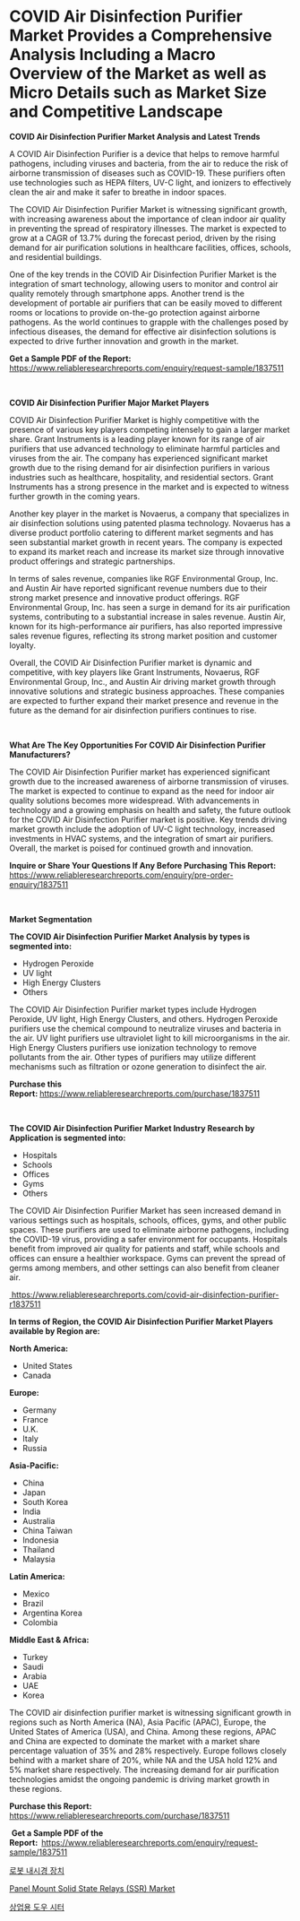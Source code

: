 <p><h1>COVID Air Disinfection Purifier Market Provides a Comprehensive Analysis Including a Macro Overview of the Market as well as Micro Details such as Market Size and Competitive Landscape</h1></p><p><strong>COVID Air Disinfection Purifier Market Analysis and Latest Trends</strong></p>
<p><p>A COVID Air Disinfection Purifier is a device that helps to remove harmful pathogens, including viruses and bacteria, from the air to reduce the risk of airborne transmission of diseases such as COVID-19. These purifiers often use technologies such as HEPA filters, UV-C light, and ionizers to effectively clean the air and make it safer to breathe in indoor spaces.</p><p>The COVID Air Disinfection Purifier Market is witnessing significant growth, with increasing awareness about the importance of clean indoor air quality in preventing the spread of respiratory illnesses. The market is expected to grow at a CAGR of 13.7% during the forecast period, driven by the rising demand for air purification solutions in healthcare facilities, offices, schools, and residential buildings.</p><p>One of the key trends in the COVID Air Disinfection Purifier Market is the integration of smart technology, allowing users to monitor and control air quality remotely through smartphone apps. Another trend is the development of portable air purifiers that can be easily moved to different rooms or locations to provide on-the-go protection against airborne pathogens. As the world continues to grapple with the challenges posed by infectious diseases, the demand for effective air disinfection solutions is expected to drive further innovation and growth in the market.</p></p>
<p><strong>Get a Sample PDF of the Report:&nbsp;</strong> <a href="https://www.reliableresearchreports.com/enquiry/request-sample/1837511">https://www.reliableresearchreports.com/enquiry/request-sample/1837511</a></p>
<p>&nbsp;</p>
<p><strong>COVID Air Disinfection Purifier Major Market Players</strong></p>
<p><p>COVID Air Disinfection Purifier Market is highly competitive with the presence of various key players competing intensely to gain a larger market share. Grant Instruments is a leading player known for its range of air purifiers that use advanced technology to eliminate harmful particles and viruses from the air. The company has experienced significant market growth due to the rising demand for air disinfection purifiers in various industries such as healthcare, hospitality, and residential sectors. Grant Instruments has a strong presence in the market and is expected to witness further growth in the coming years.</p><p>Another key player in the market is Novaerus, a company that specializes in air disinfection solutions using patented plasma technology. Novaerus has a diverse product portfolio catering to different market segments and has seen substantial market growth in recent years. The company is expected to expand its market reach and increase its market size through innovative product offerings and strategic partnerships.</p><p>In terms of sales revenue, companies like RGF Environmental Group, Inc. and Austin Air have reported significant revenue numbers due to their strong market presence and innovative product offerings. RGF Environmental Group, Inc. has seen a surge in demand for its air purification systems, contributing to a substantial increase in sales revenue. Austin Air, known for its high-performance air purifiers, has also reported impressive sales revenue figures, reflecting its strong market position and customer loyalty.</p><p>Overall, the COVID Air Disinfection Purifier market is dynamic and competitive, with key players like Grant Instruments, Novaerus, RGF Environmental Group, Inc., and Austin Air driving market growth through innovative solutions and strategic business approaches. These companies are expected to further expand their market presence and revenue in the future as the demand for air disinfection purifiers continues to rise.</p></p>
<p>&nbsp;</p>
<p><strong>What Are The Key Opportunities For COVID Air Disinfection Purifier Manufacturers?</strong></p>
<p><p>The COVID Air Disinfection Purifier market has experienced significant growth due to the increased awareness of airborne transmission of viruses. The market is expected to continue to expand as the need for indoor air quality solutions becomes more widespread. With advancements in technology and a growing emphasis on health and safety, the future outlook for the COVID Air Disinfection Purifier market is positive. Key trends driving market growth include the adoption of UV-C light technology, increased investments in HVAC systems, and the integration of smart air purifiers. Overall, the market is poised for continued growth and innovation.</p></p>
<p><strong>Inquire or Share Your Questions If Any Before Purchasing This Report:</strong> <a href="https://www.reliableresearchreports.com/enquiry/pre-order-enquiry/1837511">https://www.reliableresearchreports.com/enquiry/pre-order-enquiry/1837511</a></p>
<p>&nbsp;</p>
<p><strong>Market Segmentation</strong></p>
<p><strong>The COVID Air Disinfection Purifier Market Analysis by types is segmented into:</strong></p>
<p><ul><li>Hydrogen Peroxide</li><li>UV light</li><li>High Energy Clusters</li><li>Others</li></ul></p>
<p><p>The COVID Air Disinfection Purifier market types include Hydrogen Peroxide, UV light, High Energy Clusters, and others. Hydrogen Peroxide purifiers use the chemical compound to neutralize viruses and bacteria in the air. UV light purifiers use ultraviolet light to kill microorganisms in the air. High Energy Clusters purifiers use ionization technology to remove pollutants from the air. Other types of purifiers may utilize different mechanisms such as filtration or ozone generation to disinfect the air.</p></p>
<p><strong>Purchase this Report:&nbsp;</strong><a href="https://www.reliableresearchreports.com/purchase/1837511">https://www.reliableresearchreports.com/purchase/1837511</a></p>
<p>&nbsp;</p>
<p><strong>The COVID Air Disinfection Purifier Market Industry Research by Application is segmented into:</strong></p>
<p><ul><li>Hospitals</li><li>Schools</li><li>Offices</li><li>Gyms</li><li>Others</li></ul></p>
<p><p>The COVID Air Disinfection Purifier Market has seen increased demand in various settings such as hospitals, schools, offices, gyms, and other public spaces. These purifiers are used to eliminate airborne pathogens, including the COVID-19 virus, providing a safer environment for occupants. Hospitals benefit from improved air quality for patients and staff, while schools and offices can ensure a healthier workspace. Gyms can prevent the spread of germs among members, and other settings can also benefit from cleaner air.</p></p>
<p><a href="https://www.reliableresearchreports.com/covid-air-disinfection-purifier-r1837511">&nbsp;https://www.reliableresearchreports.com/covid-air-disinfection-purifier-r1837511</a></p>
<p><strong>In terms of Region, the COVID Air Disinfection Purifier Market Players available by Region are:</strong></p>
<p>
    <p> <strong> North America: </strong>
        <ul>
            <li>United States</li>
            <li>Canada</li>
        </ul>
        </p> 
    <p> <strong> Europe: </strong>
        <ul>
            <li>Germany</li>
            <li>France</li>
            <li>U.K.</li>
            <li>Italy</li>
            <li>Russia</li>
        </ul>
        </p> 
    <p> <strong> Asia-Pacific: </strong>
        <ul>
            <li>China</li>
            <li>Japan</li>
            <li>South Korea</li>
            <li>India</li>
            <li>Australia</li>
            <li>China Taiwan</li>
            <li>Indonesia</li>
            <li>Thailand</li>
            <li>Malaysia</li>
        </ul>
        </p> 
    <p> <strong> Latin America: </strong>
        <ul>
            <li>Mexico</li>
            <li>Brazil</li>
            <li>Argentina Korea</li>
            <li>Colombia</li>
        </ul>
        </p> 
    <p> <strong> Middle East & Africa: </strong>
        <ul>
            <li>Turkey</li>
            <li>Saudi</li>
            <li>Arabia</li>
            <li>UAE</li>
            <li>Korea</li>
        </ul>
    </p>
    </p>
<p><p>The COVID air disinfection purifier market is witnessing significant growth in regions such as North America (NA), Asia Pacific (APAC), Europe, the United States of America (USA), and China. Among these regions, APAC and China are expected to dominate the market with a market share percentage valuation of 35% and 28% respectively. Europe follows closely behind with a market share of 20%, while NA and the USA hold 12% and 5% market share respectively. The increasing demand for air purification technologies amidst the ongoing pandemic is driving market growth in these regions.</p></p>
<p><strong>Purchase this Report: </strong><a href="https://www.reliableresearchreports.com/purchase/1837511">https://www.reliableresearchreports.com/purchase/1837511</a></p>
<p>&nbsp;<strong>Get a Sample PDF of the Report:&nbsp;&nbsp;</strong><a href="https://www.reliableresearchreports.com/enquiry/request-sample/1837511">https://www.reliableresearchreports.com/enquiry/request-sample/1837511</a></p>
<p><strong></strong></p>
<p><p><a href="https://medium.com/@leonidasalazar756/%EB%A1%9C%EB%B4%87-%EB%82%B4%EC%8B%9C%EA%B2%BD-%EC%9E%A5%EC%B9%98-%EC%8B%9C%EC%9E%A5-%EB%B6%84%EC%84%9D-%EA%B8%80%EB%A1%9C%EB%B2%8C-%EC%82%B0%EC%97%85-%EC%A0%84%EB%A7%9D-%EB%B0%8F-%EC%98%88%EC%B8%A1-2024%EB%85%84%EB%B6%80%ED%84%B0-2031%EB%85%84%EA%B9%8C%EC%A7%80-b5e74bb493e4">로봇 내시경 장치</a></p><p><a href="https://www.linkedin.com/pulse/panel-mount-solid-state-relays-ssr-market-size-outlook-forecast-oznue?trackingId=Rmy1RVEWj1faJxxpGT27oQ%3D%3D">Panel Mount Solid State Relays (SSR) Market</a></p><p><a href="https://github.com/laholand/Market-Research-Report-List-3/blob/main/507778538886.md">상업용 도우 시터</a></p></p>